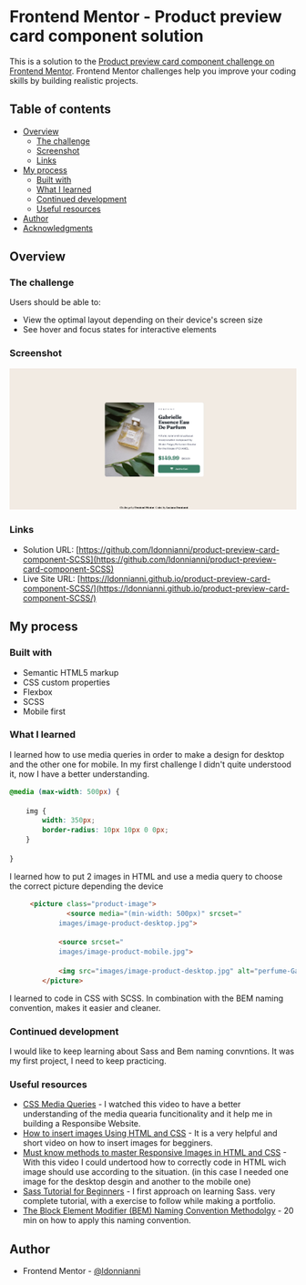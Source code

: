 # Frontend Mentor - Product preview card component solution

This is a solution to the [Product preview card component challenge on Frontend Mentor](https://www.frontendmentor.io/challenges/product-preview-card-component-GO7UmttRfa). Frontend Mentor challenges help you improve your coding skills by building realistic projects. 

## Table of contents

- [Overview](#overview)
  - [The challenge](#the-challenge)
  - [Screenshot](#screenshot)
  - [Links](#links)
- [My process](#my-process)
  - [Built with](#built-with)
  - [What I learned](#what-i-learned)
  - [Continued development](#continued-development)
  - [Useful resources](#useful-resources)
- [Author](#author)
- [Acknowledgments](#acknowledgments)



## Overview

### The challenge

Users should be able to:

- View the optimal layout depending on their device's screen size
- See hover and focus states for interactive elements

### Screenshot

![](./screenshot.jpg)


### Links

- Solution URL: [https://github.com/ldonnianni/product-preview-card-component-SCSS](https://github.com/ldonnianni/product-preview-card-component-SCSS)
- Live Site URL: [https://ldonnianni.github.io/product-preview-card-component-SCSS/](https://ldonnianni.github.io/product-preview-card-component-SCSS/)

## My process

### Built with

- Semantic HTML5 markup
- CSS custom properties
- Flexbox
- SCSS
- Mobile first



### What I learned

I learned how to use media queries in order to make a design for desktop and the other one for mobile. In my first challenge I didn't quite understood it, now I have a better understanding.

```css
@media (max-width: 500px) {

    img {
        width: 350px;
        border-radius: 10px 10px 0 0px;
    }
 
}
```

I learned how to put 2 images in HTML and use a media query to choose the correct picture depending the device

```html
     <picture class="product-image">
              <source media="(min-width: 500px)" srcset="
            images/image-product-desktop.jpg">

            <source srcset="
            images/image-product-mobile.jpg">

            <img src="images/image-product-desktop.jpg" alt="perfume-Gabrielle">
        </picture>
```

I learned to code in CSS with SCSS. In combination with the BEM naming convention, makes it easier and cleaner.





### Continued development

I would like to keep learning about Sass and Bem naming convntions. It was my first project, I need to keep practicing.


### Useful resources

- [CSS Media Queries](https://www.youtube.com/watch?v=aook54SsfhY&ab_channel=freeCodeCamp.org) - I watched this video to have a better understanding of the media quearia funcitionality and it help me in building a Responsibe Website.
- [How to insert images Using HTML and CSS](https://www.youtube.com/watch?v=_w6N_nplmAw&ab_channel=DaniKrossing) - It is a very helpful and short video on how to insert images for begginers.
- [Must know methods to master Responsive Images in HTML and CSS](https://www.youtube.com/watch?v=6EJVYwichvs&t=1355s&ab_channel=CodeLab) - With this video I could undertood how to correctly code in HTML wich image should use according to the situation. (in this case I needed one image for the desktop desgin and another to the mobile one)
- [Sass Tutorial for Beginners](https://www.youtube.com/watch?v=_a5j7KoflTs&t=1548s&ab_channel=freeCodeCamp.org) - I first approach on learning Sass. very complete tutorial, with a exercise to follow while making a portfolio.
- [The Block Element Modifier (BEM) Naming Convention Methodolgy](https://www.youtube.com/watch?v=u-XKw585KqY&t=121s&ab_channel=dcode) - 20 min on how to apply this naming convention.


## Author

- Frontend Mentor - [@ldonnianni](https://www.frontendmentor.io/profile/ldonnianni)


